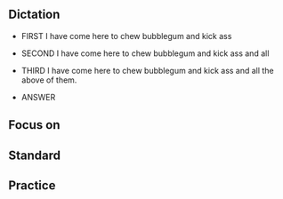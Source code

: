 ## Dictation
- FIRST
I have come here to chew bubblegum and kick ass

- SECOND
I have come here to chew bubblegum and kick ass and all

- THIRD
I have come here to chew bubblegum and kick ass and all the above of them.

- ANSWER 



## Focus on


## Standard

## Practice
